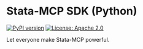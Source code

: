 # Stata-MCP SDK (Python)

[![PyPI version](https://img.shields.io/pypi/v/stata-mcp-sdk.svg)](https://pypi.org/project/stata-mcp-sdk/)
[![License: Apache 2.0](https://img.shields.io/badge/License-Apache%202.0-blue.svg)](LICENSE)


Let everyone make Stata-MCP powerful.
